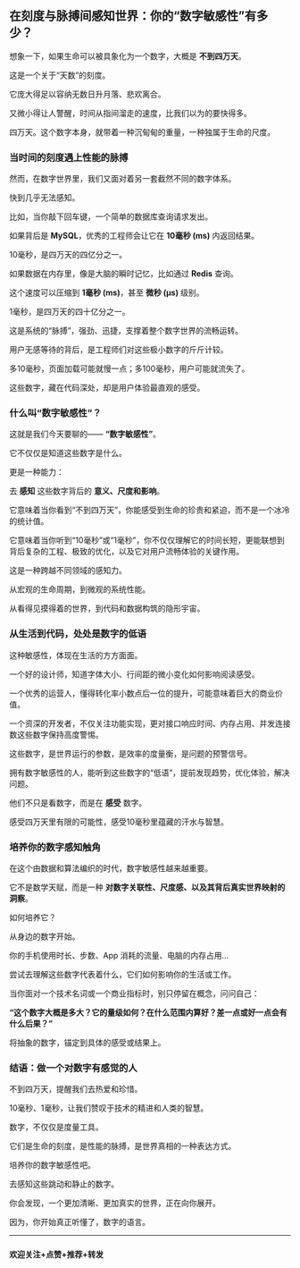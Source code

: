 ## 在刻度与脉搏间感知世界：你的“数字敏感性”有多少？

想象一下，如果生命可以被具象化为一个数字，大概是 **不到四万天**。

这是一个关于“天数”的刻度。

它庞大得足以容纳无数日升月落、悲欢离合。

又微小得让人警醒，时间从指间溜走的速度，比我们以为的要快得多。

四万天。这个数字本身，就带着一种沉甸甸的重量，一种独属于生命的尺度。

### 当时间的刻度遇上性能的脉搏

然而，在数字世界里，我们又面对着另一套截然不同的数字体系。

快到几乎无法感知。

比如，当你敲下回车键，一个简单的数据库查询请求发出。

如果背后是 **MySQL**，优秀的工程师会让它在 **10毫秒 (ms)** 内返回结果。

10毫秒，是四万天的四亿分之一。

如果数据在内存里，像是大脑的瞬时记忆，比如通过 **Redis** 查询。

这个速度可以压缩到 **1毫秒 (ms)**，甚至 **微秒 (μs)** 级别。

1毫秒，是四万天的四十亿分之一。

这是系统的“脉搏”，强劲、迅捷，支撑着整个数字世界的流畅运转。

用户无感等待的背后，是工程师们对这些极小数字的斤斤计较。

多10毫秒，页面加载可能就慢一点；多100毫秒，用户可能就流失了。

这些数字，藏在代码深处，却是用户体验最直观的感受。

### 什么叫“数字敏感性”？

这就是我们今天要聊的—— **“数字敏感性”**。

它不仅仅是知道这些数字是什么。

更是一种能力：

去 **感知** 这些数字背后的 **意义、尺度和影响**。

它意味着当你看到“不到四万天”，你能感受到生命的珍贵和紧迫，而不是一个冰冷的统计值。

它意味着当你听到“10毫秒”或“1毫秒”，你不仅仅理解它的时间长短，更能联想到背后复杂的工程、极致的优化，以及它对用户流畅体验的关键作用。

这是一种跨越不同领域的感知力。

从宏观的生命周期，到微观的系统性能。

从看得见摸得着的世界，到代码和数据构筑的隐形宇宙。

### 从生活到代码，处处是数字的低语

这种敏感性，体现在生活的方方面面。

一个好的设计师，知道字体大小、行间距的微小变化如何影响阅读感受。

一个优秀的运营人，懂得转化率小数点后一位的提升，可能意味着巨大的商业价值。

一个资深的开发者，不仅关注功能实现，更对接口响应时间、内存占用、并发连接数这些数字保持高度警惕。

这些数字，是世界运行的参数，是效率的度量衡，是问题的预警信号。

拥有数字敏感性的人，能听到这些数字的“低语”，提前发现趋势，优化体验，解决问题。

他们不只是看数字，而是在 **感受** 数字。

感受四万天里有限的可能性，感受10毫秒里蕴藏的汗水与智慧。

### 培养你的数字感知触角

在这个由数据和算法编织的时代，数字敏感性越来越重要。

它不是数学天赋，而是一种 **对数字关联性、尺度感、以及其背后真实世界映射的洞察**。

如何培养它？

从身边的数字开始。

你的手机使用时长、步数、App 消耗的流量、电脑的内存占用…

尝试去理解这些数字代表着什么，它们如何影响你的生活或工作。

当你面对一个技术名词或一个商业指标时，别只停留在概念，问问自己：

**“这个数字大概是多大？它的量级如何？在什么范围内算好？差一点或好一点会有什么后果？”**

将抽象的数字，锚定到具体的感受或结果上。

### 结语：做一个对数字有感觉的人

不到四万天，提醒我们去热爱和珍惜。

10毫秒、1毫秒，让我们赞叹于技术的精进和人类的智慧。

数字，不仅仅是度量工具。

它们是生命的刻度，是性能的脉搏，是世界真相的一种表达方式。

培养你的数字敏感性吧。

去感知这些跳动和静止的数字。

你会发现，一个更加清晰、更加真实的世界，正在向你展开。

因为，你开始真正听懂了，数字的语言。

---

###

**欢迎关注+点赞+推荐+转发**
